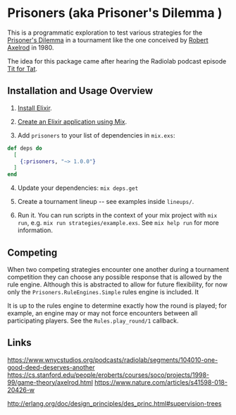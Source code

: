 # Prisoners (aka Prisoner's Dilemma )

This is a programmatic exploration to test various strategies for the [Prisoner's Dilemma](https://en.wikipedia.org/wiki/Prisoner%27s_dilemma#Strategy_for_the_prisoner's_dilemma) in a tournament like the one conceived by [Robert Axelrod](https://cs.stanford.edu/people/eroberts/courses/soco/projects/1998-99/game-theory/axelrod.html) in 1980.

The idea for this package came after hearing the Radiolab podcast episode [Tit for Tat](https://www.wnycstudios.org/podcasts/radiolab/segments/104010-one-good-deed-deserves-another).

## Installation and Usage Overview

1. [Install Elixir](https://elixir-lang.org/install.html).

2. [Create an Elixir application using Mix](https://elixir-lang.org/getting-started/mix-otp/introduction-to-mix.html#our-first-project).

3. Add `prisoners` to your list of dependencies in `mix.exs`:

```elixir
def deps do
  [
    {:prisoners, "~> 1.0.0"}
  ]
end
```

4. Update your dependencies: `mix deps.get`

5. Create a tournament lineup -- see examples inside `lineups/`.

6. Run it. You can run scripts in the context of your mix project with `mix run`, e.g. `mix run strategies/example.exs`. See `mix help run` for more information.

## Competing

When two competing strategies encounter one another during a tournament competition they can choose any possible response
that is allowed by the rule engine. Although this is abstracted 
to allow for future flexibility, for now only the `Prisoners.RuleEngines.Simple` rules engine is included. It 

It is up to the rules engine to determine exactly how the round is played; for example, an engine may or may not force 
encounters between all participating players. See the `Rules.play_round/1` callback.


## Links

https://www.wnycstudios.org/podcasts/radiolab/segments/104010-one-good-deed-deserves-another
https://cs.stanford.edu/people/eroberts/courses/soco/projects/1998-99/game-theory/axelrod.html
https://www.nature.com/articles/s41598-018-20426-w


http://erlang.org/doc/design_principles/des_princ.html#supervision-trees

